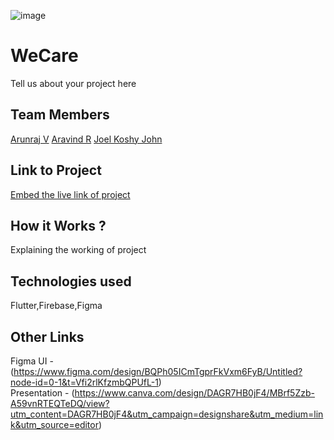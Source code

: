 ![image](WeCareLogo(1).png)

# WeCare
Tell us about your project here

## Team Members
[Arunraj V](https://github.com/Arunrxj-v)
[Aravind R](https://github.com/aravindr001)
[Joel Koshy John](https://github.com/Joelkoshyjohn)


## Link to Project
[Embed the live link of project](live_link)

## How it Works ?
Explaining the working of project  

## Technologies used
Flutter,Firebase,Figma
## Other Links
Figma UI -(https://www.figma.com/design/BQPh05ICmTgprFkVxm6FyB/Untitled?node-id=0-1&t=Vfi2rlKfzmbQPUfL-1)  
Presentation - (https://www.canva.com/design/DAGR7HB0jF4/MBrf5Zzb-A59vnRTEQTeDQ/view?utm_content=DAGR7HB0jF4&utm_campaign=designshare&utm_medium=link&utm_source=editor)  
